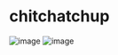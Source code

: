 # chitchatchup
![image](https://user-images.githubusercontent.com/91551617/230276517-048313b6-6456-4eb4-9a95-2046f7e58017.png) 
![image](https://user-images.githubusercontent.com/91551617/230276713-f3e469f1-80e0-4a3b-810e-4204f0bbf980.png)


